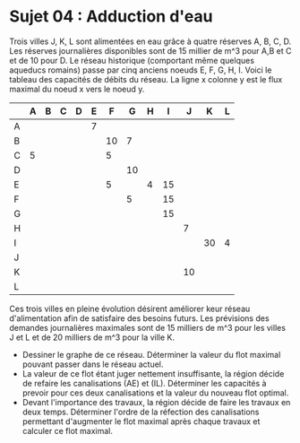 # Sujet 04 : Adduction d'eau

Trois villes J, K, L sont alimentées en eau grâce à quatre réserves A, B, C, D. Les réserves journalières disponibles sont de 15 millier de m^3 pour A,B et C et de 10 pour D.
Le réseau historique (comportant même quelques aqueducs romains) passe par cinq anciens noeuds E, F, G, H, I.
Voici le tableau des capacités de débits du réseau. La ligne x colonne y est le flux maximal du noeud x vers le noeud y.


|  | A| B| C| D| E| F| G| H| I| J| K| L|  
|--|--|--|--|--|--|--|--|--|--|--|--|--|  
|A |  |  |  |  | 7|  |  |  |  |  |  |  |  
|B |  |  |  |  |  |10| 7|  |  |  |  |  |  
| C| 5|  |  |  |  | 5|  |  |  |  |  |  |  
| D|  |  |  |  |  |  |10|  |  |  |  |  |  
| E|  |  |  |  |  | 5|  | 4|15|  |  |  |  
| F|  |  |  |  |  |  | 5|  |15|  |  |  |  
| G|  |  |  |  |  |  |  |  |15|  |  |  |  
| H|  |  |  |  |  |  |  |  |  | 7|  |  |  
| I|  |  |  |  |  |  |  |  |  |  |30|4 |  
| J|  |  |  |  |  |  |  |  |  |  |  |  |  
| K|  |  |  |  |  |  |  |  |  |10|  |  |  
| L|  |  |  |  |  |  |  |  |  |  |  |  |  
  
Ces trois villes en pleine évolution désirent améliorer keur réseau d'alimentation afin de satisfaire des besoins futurs. Les prévisions des demandes journalières maximales sont de 15 milliers de m^3 pour les villes J et L et de 20 milliers de m^3 pour la ville K.
-  Dessiner le graphe de ce réseau. Déterminer la valeur du flot maximal pouvant passer dans le réseau actuel.
- La valeur de ce flot étant juger nettement insuffisante, la région décide de refaire les canalisations (AE) et (IL). Déterminer les capacités à prevoir pour ces deux canalisations et la valeur du nouveau flot optimal.
- Devant l'importance des travaux, la région décide de faire les travaux en deux temps. Déterminer l'ordre de la réfection des canalisations permettant d'augmenter le flot maximal après chaque travaux et calculer ce flot maximal.
